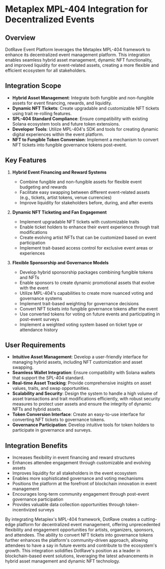 # Metaplex MPL-404 Integration for Decentralized Events

## Overview

DotRave Event Platform leverages the Metaplex MPL-404 framework to enhance its decentralized event management platform. This integration enables seamless hybrid asset management, dynamic NFT functionality, and improved liquidity for event-related assets, creating a more flexible and efficient ecosystem for all stakeholders.

## Integration Scope

- **Hybrid Asset Management**: Integrate both fungible and non-fungible assets for event financing, rewards, and liquidity.
- **Dynamic NFT Tickets**: Create upgradable and customizable NFT tickets using trait re-rolling features.
- **SPL-404 Standard Compliance**: Ensure compatibility with existing Solana ecosystem tools and future token extensions.
- **Developer Tools**: Utilize MPL-404's SDK and tools for creating dynamic digital experiences within the event platform.
- **NFT to Fungible Token Conversion**: Implement a mechanism to convert NFT tickets into fungible governance tokens post-event.

## Key Features

1. **Hybrid Event Financing and Reward Systems**
   - Combine fungible and non-fungible assets for flexible event budgeting and rewards
   - Facilitate easy swapping between different event-related assets (e.g., tickets, artist tokens, venue currencies)
   - Improve liquidity for stakeholders before, during, and after events

2. **Dynamic NFT Ticketing and Fan Engagement**
   - Implement upgradable NFT tickets with customizable traits
   - Enable ticket holders to enhance their event experience through trait modifications
   - Create evolving artist NFTs that can be customized based on event participation
   - Implement trait-based access control for exclusive event areas or experiences

3. **Flexible Sponsorship and Governance Models**
   - Develop hybrid sponsorship packages combining fungible tokens and NFTs
   - Enable sponsors to create dynamic promotional assets that evolve with the event
   - Utilize MPL-404's capabilities to create more nuanced voting and governance systems
   - Implement trait-based weighting for governance decisions
   - Convert NFT tickets into fungible governance tokens after the event
   - Use converted tokens for voting on future events and participating in post-event surveys
   - Implement a weighted voting system based on ticket type or attendance history

## User Requirements

- **Intuitive Asset Management**: Develop a user-friendly interface for managing hybrid assets, including NFT customization and asset swapping.
- **Seamless Wallet Integration**: Ensure compatibility with Solana wallets that support the SPL-404 standard.
- **Real-time Asset Tracking**: Provide comprehensive insights on asset values, traits, and swap opportunities.
- **Scalability and Security**: Design the system to handle a high volume of asset transactions and trait modifications efficiently, with robust security measures to protect user assets and ensure the integrity of dynamic NFTs and hybrid assets.
- **Token Conversion Interface**: Create an easy-to-use interface for converting NFT tickets to governance tokens.
- **Governance Participation**: Develop intuitive tools for token holders to participate in governance and surveys.

## Integration Benefits

- Increases flexibility in event financing and reward structures
- Enhances attendee engagement through customizable and evolving assets
- Improves liquidity for all stakeholders in the event ecosystem
- Enables more sophisticated governance and voting mechanisms
- Positions the platform at the forefront of blockchain innovation in event management
- Encourages long-term community engagement through post-event governance participation
- Provides valuable data collection opportunities through token-incentivized surveys

By integrating Metaplex's MPL-404 framework, DotRave creates a cutting-edge platform for decentralized event management, offering unprecedented flexibility and engagement opportunities for artists, organizers, sponsors, and attendees. The ability to convert NFT tickets into governance tokens further enhances the platform's community-driven approach, allowing attendees to have a say in future events and contribute to the ecosystem's growth. This integration solidifies DotRave's position as a leader in blockchain-based event solutions, leveraging the latest advancements in hybrid asset management and dynamic NFT technology.
